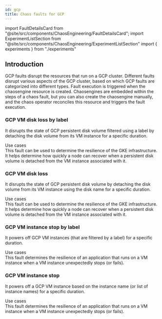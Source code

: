 ```yaml
---
id: gcp
title: Chaos faults for GCP
---
```


<!-- Import statement for Custom Components -->

import FaultDetailsCard from "@site/src/components/ChaosEngineering/FaultDetailsCard";
import ExperimentListSection from "@site/src/components/ChaosEngineering/ExperimentListSection"
import { experiments } from "./experiments"

<!-- Heading Description -->

## Introduction

GCP faults disrupt the resources that run on a GCP cluster. Different faults disrupt various aspects of the GCP cluster, based on which GCP faults are categorized into different types.
Fault execution is triggered when the chaosengine resource is created. Chaosengines are embedded within the steps of a chaos fault, but you can also create the chaosengine manually, and the chaos operator reconciles this resource and triggers the fault execution.

<!-- Experiment List and Search Bar (every experiment added below, need to be added in this file also) -->

<ExperimentListSection experiments={experiments} />

<!-- Code for Fault Card starts from here -->

<FaultDetailsCard category="gcp">

### GCP VM disk loss by label

<!-- Need above heading in markdown ### for it to populate right navigation bar and generate links -->

It disrupts the state of GCP persistent disk volume filtered using a label by detaching the disk volume from its VM instance for a specific duration.

<!-- <accordion color='green'/> has same usage as details but green in color -->

<accordion color="green">
<summary>Use cases</summary>
    This fault can be used to determine the resilience of the GKE infrastructure. It helps determine how quickly a node can recover when a persistent disk volume is detached from the VM instance associated with it.
</accordion>

<!-- ensure to enclose all markdown inside the <FaultDetailsCard/> tag-->

</FaultDetailsCard>

<!-- Code for Fault Card ends here -->

<!-- Code for Fault Card starts from here -->

<FaultDetailsCard category="gcp">

### GCP VM disk loss

<!-- Need above heading in markdown ### for it to populate right navigation bar and generate links -->

It disrupts the state of GCP persistent disk volume by detaching the disk volume from its VM instance using the disk name for a specific duration.

<!-- <accordion color='green'/> has same usage as details but green in color -->

<accordion color="green">
<summary>Use cases</summary>
    This fault can be used to determine the resilience of the GKE infrastructure. It helps determine how quickly a node can recover when a persistent disk volume is detached from the VM instance associated with it.
</accordion>

<!-- ensure to enclose all markdown inside the <FaultDetailsCard/> tag-->

</FaultDetailsCard>

<!-- Code for Fault Card ends here -->

<FaultDetailsCard category="gcp">

### GCP VM instance stop by label

<!-- Need above heading in markdown ### for it to populate right navigation bar and generate links -->

It powers off GCP VM instances (that are filtered by a label) for a specific duration.

<!-- <accordion color='green'/> has same usage as details but green in color -->

<accordion color="green">
<summary>Use cases</summary>
    This fault determines the resilience of an application that runs on a VM instance when a VM instance unexpectedly stops (or fails).
</accordion>

<!-- ensure to enclose all markdown inside the <FaultDetailsCard/> tag-->

</FaultDetailsCard>

<!-- Code for Fault Card ends here -->

<FaultDetailsCard category="gcp">

### GCP VM instance stop

<!-- Need above heading in markdown ### for it to populate right navigation bar and generate links -->

It powers off a GCP VM instance based on the instance name (or list of instance names) for a specific duration.

<!-- <accordion color='green'/> has same usage as details but green in color -->

<accordion color="green">
<summary>Use cases</summary>
This fault determines the resilience of an application that runs on a VM instance when a VM instance unexpectedly stops (or fails).
</accordion>

<!-- ensure to enclose all markdown inside the <FaultDetailsCard/> tag-->

</FaultDetailsCard>

<!-- Code for Fault Card ends here -->
